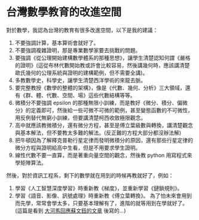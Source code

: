 # 台灣數學教育的改進空間

對於數學，我認為台灣的教育有很多改進空間，以下是我的建議：

1. 不要強調計算，基本算術會就好了。
2. 不要強調複雜證明，那是專業數學家要去挑戰的問題。
3. 要強調《從公理開始建構數學體系的那種思想》，讓學生清楚認知何謂《嚴格的證明》(這從布林代數開始教或許會比較容易，然後講幾何時，應該講清楚歐氏幾何的公理系統與證明的建構範例，但不需要全講)。 
4. 多教數學史，科學史，讓學生清楚西洋學術的來龍去脈。
5. 要完整教授《數學的整體的架構》，像是《代數、幾何、分析》三大領域，還有《群、體、代數、空間、場》這些代數結構等等。
6. 微積分不要強調 epsilon 的那種無限小訓練，而是教好《微分、積分、偏微分》的定義即可，然後給一些可微不可微的範例，甚至變態函數的不可微性，用反例替代無窮小訓練，但要講清楚柯西收斂極限觀念。
7. 高中就應該教微積分，還有微分方程，甚至是傅立葉級數與轉換，講清楚觀念與基本解法，但不要教太多難的解法。(反正難的方程大部分都沒辦法解)
8. 把牛頓因為了解釋克普勒行星定律而發明微積分的原因，還有那些行星定律的微分方程與證明給高中生看，但是不用要求學生證明。
9. 線性代數不要一直算，而是著重向量空間的觀念，然後教 python 用寫程式來學矩陣算法。

然後，對於資訊工程系，剩下的數學就在用到的時候再教就好了，例如：

1. 學習《人工智慧深度學習》時重新教《梯度》，並重新學習《鏈鎖規則》。
2. 學習《語音、影像、訊號處理》時重新教《傅立葉轉換》。
為了怕未來會用到而先學，常常會學太多，只要基本理解有了，進階的就等用到在學就好了。
(這篇是看到 [大河馬回應蘇文鈺的文章](https://www.facebook.com/chihuangchiu/posts/10219895998124430) 後寫的...)
